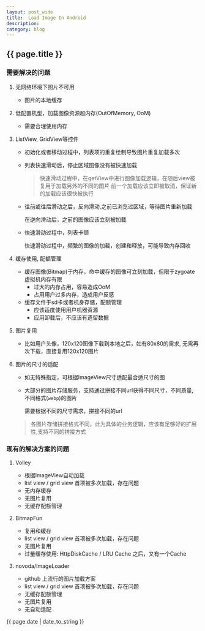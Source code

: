 ```yaml
---
layout: post_wide
title:  Load Image In Android
description: 
category: blog
---
```

<h2> {{ page.title }} </h2>

### 需要解决的问题

1. 无网络环境下图片不可用
    * 图片的本地缓存
    
2. 低配置机型，加载图像资源超内存(OutOfMemory, OoM)
    * 需要合理使用内存

3. ListView, GridView等控件
    * 初始化或者移动过程中，列表项的重复绘制导致图片重复加载多次
    * 列表快速滑动后，停止区域图像没有被快速加载

      > 快速滑动过程中，在getView中进行图像加载逻辑，在随后view被复用于加载另外的不同的图片
      > 前一个加载应该立即被取消，保证新的加载应该很快被执行
    * 往前或往后滑动之后，反向滑动,之前已浏览过区域，等待图片重新加载

      在逆向滑动后，之前的图像应该立刻被加载
    * 快速滑动过程中，列表卡顿

      快速滑动过程中，频繁的图像的加载，创建和释放，可能导致内存回收

4. 缓存使用, 配额管理
    * 缓存图像(Bitmap)于内存，命中缓存的图像可立刻加载，但限于zygoate虚拟机内存有限
        * 过大的内存占用，容易造成OoM
        * 占用用户过多内存，造成用户反感
    * 缓存文件于sd卡或者机身存储，配额管理
        * 应该适度使用用户机器资源
        * 应用卸载后，不应该有遗留数据


5. 图片复用
    * 比如用户头像，120x120图像下载到本地之后，如有80x80的需求, 无需再次下载，直接复用120x120图片


6. 图片的尺寸的适配
    * 如无特殊指定，可根据ImageView尺寸适配最合适尺寸的图
    * 大部分的图片存储服务，支持通过拼接不同url获得不同尺寸，不同质量, 不同格式(`webp`)的图片

      需要根据不同的尺寸需求，拼接不同的url
    >  各图片存储拼接格式不同，此为具体的业务逻辑，应该有足够好的扩展性,支持不同的拼接方式

### 现有的解决方案的问题

1. Volley
    * 根据ImageView自动加载
    * list view / grid view 首项被多次加载，存在问题
    * 无内存缓存
    * 无图片复用
    * 无缓存配额管理

2. BitmapFun
    * 复用和缓存
    * list view / grid view 首项被多次加载，存在问题
    * 无图片复用
    * 过量缓存使用: HttpDiskCache / LRU Cache 之后，又有一个Cache


3. novoda/ImageLoader
    * github 上流行的图片加载方案
    * list view / grid view 首项被多次加载，存在问题
    * 无缓存配额管理
    * 无图片复用
    * 无自动适配

<p> {{ page.date | date_to_string }} </p>
